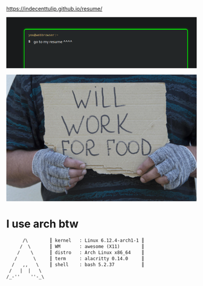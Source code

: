 
https://indecenttulip.github.io/resume/

![](./resume.png)

![](./github.jpg)

# I use arch btw
```             
      /\        ║ kernel   : Linux 6.12.4-arch1-1 ║    
     /  \       ║ WM       : awesome (X11)        ║    
    /    \      ║ distro   : Arch Linux x86_64    ║   
   /      \     ║ term     : alacritty 0.14.0     ║   
  /   ,,   \    ║ shell    : bash 5.2.37          ║    
 /   |  |   \   
/_-''    ''-_\  
```

